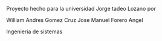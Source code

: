 Proyecto hecho para la universidad Jorge tadeo Lozano por

William Andres Gomez Cruz
Jose Manuel Forero Angel

Ingenieria de sistemas